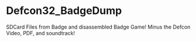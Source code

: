 # Defcon32_BadgeDump

SDCard Files from Badge and disassembled Badge Game! Minus the Defcon Video, PDF, and soundtrack!
